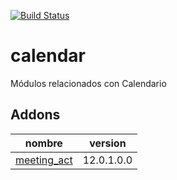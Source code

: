 [![Build Status](https://travis-ci.org/OdooNodrizaTech/calendar.svg?branch=12.0)](https://travis-ci.org/OdooNodrizaTech/calendar)

calendar
=========
Módulos relacionados con Calendario


Addons
----------------
nombre | version
--- | ---
[meeting_act](meeting_act/) | 12.0.1.0.0

